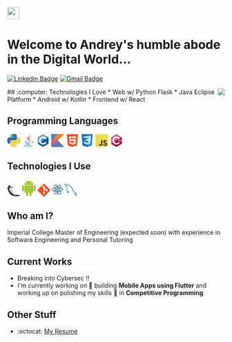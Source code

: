 <img src="https://media.giphy.com/media/hvRJCLFzcasrR4ia7z/giphy.gif" width="28px" height="28px">

<h1>Welcome to Andrey's humble abode in the Digital World...</h1> 

[![Linkedin Badge](https://img.shields.io/badge/-andrey--popov--10x-blue?style=flat-square&logo=Linkedin&logoColor=white&link=https://www.linkedin.com/in/haany-ali)](https://www.linkedin.com/in/haany-ali) 
[![Gmail Badge](https://img.shields.io/badge/-andr10xp@gmail.com-c14438?style=flat-square&logo=Gmail&logoColor=white&link=mailto:andr10xp@gmail.com)](mailto:andr10xp@gmail.com) 
<!-- <p align="left"> <img src="https://komarev.com/ghpvc/?username=Andrey-Kachow" alt="Andrey-Kachow" /> </p> -->

<!-- <div style="text-align: right">There are 10 types of people in the world. Those who get Binary and those who don't.. </div> -->
<div style="display: flex; justify-content: space-between;">
	<div>
		## :computer: Technologies I Love
		* Web w/ Python Flask
		* Java Eclipse Platform
		* Android w/ Kotlin
		* Frontend w/ React
	</div>
	<img src = "https://github-readme-stats.vercel.app/api/top-langs/?username=Andrey-Kachow&layout=compact">
</div>

## Programming Languages
<img src = 'https://github.com/Andrey-Kachow/Andrey-Kachow/blob/main/images/python2.png' height='30'
/> <img src='https://github.com/Andrey-Kachow/Andrey-Kachow/blob/main/images/java.svg' width='30'
/> <img src = 'https://github.com/Andrey-Kachow/Andrey-Kachow/blob/main/images/c-original.svg' width='30'
/> <img src = 'https://github.com/Andrey-Kachow/Andrey-Kachow/blob/main/images/kotlin.svg' width='30'
/> <img src = 'https://github.com/Andrey-Kachow/Andrey-Kachow/blob/main/images/html.svg' width='30'
/> <img src = 'https://github.com/Andrey-Kachow/Andrey-Kachow/blob/main/images/css.svg' width='30'
/> <img src = 'https://github.com/Andrey-Kachow/Andrey-Kachow/blob/main/images/js.svg' width='30'
/> <img src = 'https://github.com/Andrey-Kachow/Andrey-Kachow/blob/main/images/cpp.svg' width='30'
/> 
 
 ## Technologies I Use
 <img src = 'https://github.com/Andrey-Kachow/Andrey-Kachow/blob/main/images/flask.png' width='30'
 /><img src = 'https://github.com/Andrey-Kachow/Andrey-Kachow/blob/main/images/android.svg' height='40'
 /><img src = 'https://github.com/Andrey-Kachow/Andrey-Kachow/blob/main/images/git.svg' width='30'
 /><img src = 'https://github.com/Andrey-Kachow/Andrey-Kachow/blob/main/images/react.svg' width='33'
 /><img src = 'https://github.com/Andrey-Kachow/Andrey-Kachow/blob/main/images/sql.svg' width='30'/> 
 <!-- <img src = 'https://github.com/Andrey-Kachow/Andrey-Kachow/blob/master/images/nodejs.svg' width='33'/> -->
<!-- <img src = 'https://github.com/Andrey-Kachow/Andrey-Kachow/blob/main/images/django.svg' height='40'/> -->
 
 ## Who am I?
 Imperial College Master of Engineering (expected soon) with experience in Software Engineering and Personal Tutoring

 
## Current Works
 * Breaking into Cybersec !!
 * I'm currently working on 🔭 building **Mobile Apps using Flutter** and working up on polishing my skills 🌱 in **Competitive Programming**.
 
## Other Stuff
  - :octocat: [My Resume](http://andreypopov.xyz/cv)

<!-- ![Andrey's GitHub stats](https://github-readme-stats.vercel.app/api?username=Andrey-Kachow&show_icons=true&hide=[%22issues%22]) -->
 
 
